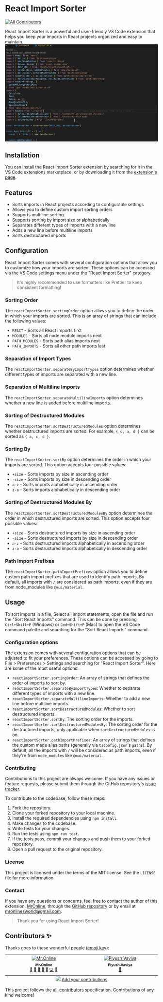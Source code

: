 # React Import Sorter
<!-- ALL-CONTRIBUTORS-BADGE:START - Do not remove or modify this section -->
[![All Contributors](https://img.shields.io/badge/all_contributors-2-orange.svg?style=flat-square)](#contributors-)
<!-- ALL-CONTRIBUTORS-BADGE:END -->

React Import Sorter is a powerful and user-friendly VS Code extension that helps you keep your imports in React projects organized and easy to maintain.
![Quick Demo](https://github.com/Mr0nline/React-Import-Sorter/blob/main/react-import-sorter.gif?raw=true)

## Installation

You can install the React Import Sorter extension by searching for it in the VS Code extensions marketplace, or by downloading it from the [extension's page](https://marketplace.visualstudio.com/items?itemName=MrOnline.react-import-sorter).

## Features

- Sorts imports in React projects according to configurable settings
- Allows you to define custom import sorting orders
- Supports multiline sorting
- Supports sorting by import size or alphabetically
- Separates different types of imports with a new line
- Adds a new line before multiline imports
- Sorts destructured imports

## Configuration

React Import Sorter comes with several configuration options that allow you to customize how your imports are sorted. These options can be accessed via the VS Code settings menu under the "React Import Sorter" category.

> It's highly recommended to use formatters like Prettier to keep consistent formatting!

### Sorting Order

The `reactImportSorter.sortingOrder` option allows you to define the order in which your imports are sorted. This is an array of strings that can include the following values:

- `REACT` - Sorts all React imports first
- `MODULES` - Sorts all node module imports next
- `PATH_MODULES` - Sorts path alias imports next
- `PATH_IMPORTS` - Sorts all other path imports last

### Separation of Import Types

The `reactImportSorter.separateByImportTypes` option determines whether different types of imports are separated with a new line.

### Separation of Multiline Imports

The `reactImportSorter.separateMultilineImports` option determines whether a new line is added before multiline imports.

### Sorting of Destructured Modules

The `reactImportSorter.sortDestructuredModules` option determines whether destructured imports are sorted. For example, `{ c, a, d }` can be sorted as `{ a, c, d }`.

### Sorting By

The `reactImportSorter.sortBy` option determines the order in which your imports are sorted. This option accepts four possible values:

- `+size` - Sorts imports by size in ascending order
- `-size` - Sorts imports by size in descending order
- `a-z` - Sorts imports alphabetically in ascending order
- `z-a` - Sorts imports alphabetically in descending order

### Sorting of Destructured Modules By

The `reactImportSorter.sortDestructuredModulesBy` option determines the order in which destructured imports are sorted. This option accepts four possible values:

- `+size` - Sorts destructured imports by size in ascending order
- `-size` - Sorts destructured imports by size in descending order
- `a-z` - Sorts destructured imports alphabetically in ascending order
- `z-a` - Sorts destructured imports alphabetically in descending order

### Path Import Prefixes

The `reactImportSorter.pathImportPrefixes` option allows you to define custom path import prefixes that are used to identify path imports. By default, all imports with `/` are considered as path imports, even if they are from node_modules like `@mui/material`.

## Usage

To sort imports in a file, Select all import statements, open the file and run the "Sort React Imports" command. This can be done by pressing `Ctrl+Shift+P` (Windows) or `Cmd+Shift+P` (Mac) to open the VS Code command palette and searching for the "Sort React Imports" command.

### Configuration options

The extension comes with several configuration options that can be adjusted to fit your preferences. These options can be accessed by going to File > Preferences > Settings and searching for "React Import Sorter". Here are some of the most useful options:

- `reactImportSorter.sortingOrder`: An array of strings that defines the order of imports to sort by.
- `reactImportSorter.separateByImportTypes`: Whether to separate different types of imports with a new line.
- `reactImportSorter.separateMultilineImports`: Whether to add a new line before multiline imports.
- `reactImportSorter.sortDestructuredModules`: Whether to sort destructured imports.
- `reactImportSorter.sortBy`: The sorting order for the imports.
- `reactImportSorter.sortDestructuredModulesBy`: The sorting order for the destructured imports, only applicable when `sortDestructuredModules` is on.
- `reactImportSorter.pathImportPrefixes`: An array of strings that defines the custom made alias paths (generally via `tsconfig.json`'s `paths`). By default, all the imports with `/` will be considered as path imports, even if they're from `node_modules` like `@mui/material`.

### Contributing

Contributions to this project are always welcome. If you have any issues or feature requests, please submit them through the GitHub repository's [issue tracker](https://github.com/Mr0nline/React-Import-Sorter/issues).

To contribute to the codebase, follow these steps:

1. Fork the repository.
2. Clone your forked repository to your local machine.
3. Install the required dependencies using `npm install`.
4. Make changes to the codebase.
5. Write tests for your changes.
6. Run the tests using `npm run test`.
7. If the tests pass, commit your changes and push them to your forked repository.
8. Open a pull request to the original repository.

### License

This project is licensed under the terms of the MIT license. See the `LICENSE` file for more information.

### Contact

If you have any questions or concerns, feel free to contact the author of this extension, [MrOnline](https://github.com/Mr0nline), through the [GitHub repository](https://github.com/Mr0nline/React-Import-Sorter) or by email at mronlinesworld@gmail.com.

> Thank you for using React Import Sorter!

## Contributors ✨

Thanks goes to these wonderful people ([emoji key](https://allcontributors.org/docs/en/emoji-key)):

<!-- ALL-CONTRIBUTORS-LIST:START - Do not remove or modify this section -->
<!-- prettier-ignore-start -->
<!-- markdownlint-disable -->
<table>
  <tbody>
    <tr>
      <td align="center" valign="top" width="14.28%"><a href="https://github.com/Mr0nline"><img src="https://avatars.githubusercontent.com/u/57582883?v=4?s=100" width="100px;" alt="Mr.Online"/><br /><sub><b>Mr.Online</b></sub></a><br /><a href="#ideas-Mr0nline" title="Ideas, Planning, & Feedback">🤔</a> <a href="#maintenance-Mr0nline" title="Maintenance">🚧</a> <a href="#question-Mr0nline" title="Answering Questions">💬</a> <a href="#design-Mr0nline" title="Design">🎨</a> <a href="https://github.com/Mr0nline/React-Import-Sorter/issues?q=author%3AMr0nline" title="Bug reports">🐛</a> <a href="https://github.com/Mr0nline/React-Import-Sorter/commits?author=Mr0nline" title="Code">💻</a> <a href="https://github.com/Mr0nline/React-Import-Sorter/commits?author=Mr0nline" title="Documentation">📖</a></td>
      <td align="center" valign="top" width="14.28%"><a href="https://github.com/piyush-vaviya"><img src="https://avatars.githubusercontent.com/u/112646037?v=4?s=100" width="100px;" alt="Piyush Vaviya"/><br /><sub><b>Piyush Vaviya</b></sub></a><br /><a href="https://github.com/Mr0nline/React-Import-Sorter/issues?q=author%3Apiyush-vaviya" title="Bug reports">🐛</a></td>
    </tr>
  </tbody>
  <tfoot>
    <tr>
      <td align="center" size="13px" colspan="7">
        <img src="https://raw.githubusercontent.com/all-contributors/all-contributors-cli/1b8533af435da9854653492b1327a23a4dbd0a10/assets/logo-small.svg">
          <a href="https://all-contributors.js.org/docs/en/bot/usage">Add your contributions</a>
        </img>
      </td>
    </tr>
  </tfoot>
</table>

<!-- markdownlint-restore -->
<!-- prettier-ignore-end -->

<!-- ALL-CONTRIBUTORS-LIST:END -->

This project follows the [all-contributors](https://github.com/all-contributors/all-contributors) specification. Contributions of any kind welcome!